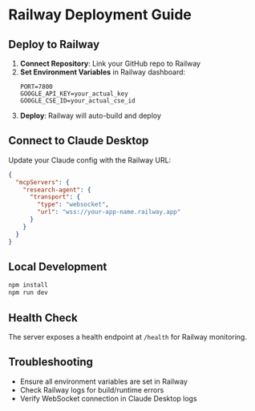# Railway Deployment Guide

## Deploy to Railway

1. **Connect Repository**: Link your GitHub repo to Railway
2. **Set Environment Variables** in Railway dashboard:
   ```
   PORT=7800
   GOOGLE_API_KEY=your_actual_key
   GOOGLE_CSE_ID=your_actual_cse_id
   ```
3. **Deploy**: Railway will auto-build and deploy

## Connect to Claude Desktop

Update your Claude config with the Railway URL:

```json
{
  "mcpServers": {
    "research-agent": {
      "transport": {
        "type": "websocket",
        "url": "wss://your-app-name.railway.app"
      }
    }
  }
}
```

## Local Development

```bash
npm install
npm run dev
```

## Health Check

The server exposes a health endpoint at `/health` for Railway monitoring.

## Troubleshooting

- Ensure all environment variables are set in Railway
- Check Railway logs for build/runtime errors
- Verify WebSocket connection in Claude Desktop logs
